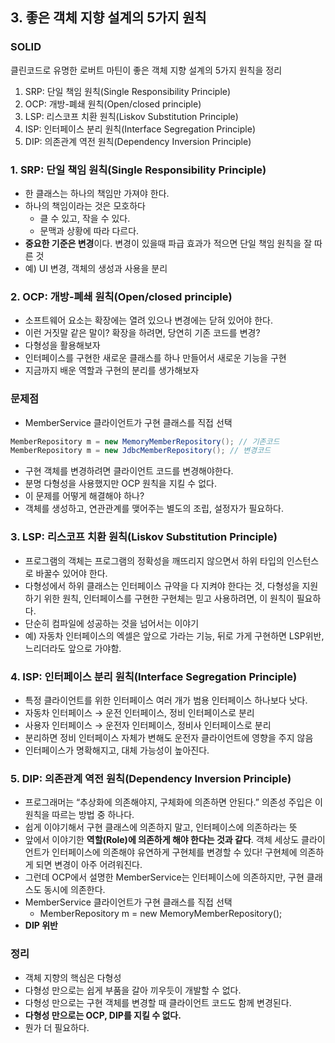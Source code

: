 ## 3. 좋은 객체 지향 설계의 5가지 원칙

### SOLID

클린코드로 유명한 로버트 마틴이 좋은 객체 지향 설계의 5가지 원칙을 정리

1. SRP:  단일 책임 원칙(Single Responsibility Principle)
2. OCP: 개방-폐쇄 원칙(Open/closed principle)
3. LSP: 리스코프 치환 원칙(Liskov Substitution Principle)
4. ISP: 인터페이스 분리 원칙(Interface Segregation Principle)
5. DIP: 의존관계 역전 원칙(Dependency Inversion Principle)

### 1. SRP:  단일 책임 원칙(Single Responsibility Principle)

- 한 클래스는 하나의 책임만 가져야 한다.
- 하나의 책임이라는 것은 모호하다
    - 클 수 있고, 작을 수 있다.
    - 문맥과 상황에 따라 다르다.
- **중요한 기준은 변경**이다. 변경이 있을때 파급 효과가 적으면 단일 책임 원칙을 잘 따른 것
- 예) UI 변경, 객체의 생성과 사용을 분리

### 2. OCP: 개방-폐쇄 원칙(Open/closed principle)

- 소프트웨어 요소는 확장에는 열려 있으나 변경에는 닫혀 있어야 한다.
- 이런 거짓말 같은 말이? 확장을 하려면, 당연히 기존 코드를 변경?
- 다형성을 활용해보자
- 인터페이스를 구현한 새로운 클래스를 하나 만들어서 새로운 기능을 구현
- 지금까지 배운 역할과 구현의 분리를 생가해보자

### 문제점

- MemberService 클라이언트가 구현 클래스를 직접 선택

```java
MemberRepository m = new MemoryMemberRepository(); // 기존코드
MemberRepository m = new JdbcMemberRepository(); // 변경코드
```

- 구현 객체를 변경하려면 클라이언트 코드를 변경해야한다.
- 분명 다형성을 사용했지만 OCP 원칙을 지킬 수 없다.
- 이 문제를 어떻게 해결해야 하나?
- 객체를 생성하고, 연관관계를 맺어주는 별도의 조립, 설정자가 필요하다.

### 3. LSP: 리스코프 치환 원칙(Liskov Substitution Principle)

- 프로그램의 객체는 프로그램의 정확성을 깨뜨리지 않으면서 하위 타입의 인스턴스로 바꿀수 있어야 한다.
- 다형성에서 하위 클래스는 인터페이스 규약을 다 지켜야 한다는 것, 다형성을 지원하기 위한 원칙, 인터페이스를 구현한 구현체는 믿고 사용하려면, 이 원칙이 필요하다.
- 단순히 컴파일에 성공하는 것을 넘어서는 이야기
- 예) 자동차 인터페이스의 엑셀은 앞으로 가라는 기능, 뒤로 가게 구현하면 LSP위반, 느리더라도 앞으로 가야함.

### 4. ISP: 인터페이스 분리 원칙(Interface Segregation Principle)

- 특정 클라이언트를 위한 인터페이스 여러 개가 범용 인터페이스 하나보다 낫다.
- 자동차 인터페이스 → 운전 인터페이스, 정비 인터페이스로 분리
- 사용자 인터페이스 → 운전자 인터페이스, 정비사 인터페이스로 분리
- 분리하면 정비 인터페이스 자체가 변해도 운전자 클라이언트에 영향을 주지 않음
- 인터페이스가 명확해지고, 대체 가능성이 높아진다.

### 5. DIP: 의존관계 역전 원칙(Dependency Inversion Principle)

- 프로그래머는 “추상화에 의존해야지, 구체화에 의존하면 안된다.” 의존성 주입은 이 원칙을 따르는 방법 중 하나다.
- 쉽게 이야기해서 구현 클래스에 의존하지 말고, 인터페이스에 의존하라는 뜻
- 앞에서 이야기한 **역할(Role)에 의존하게 해야 한다는 것과 같다**. 객체 세상도 클라이언트가 인터페이스에 의존해야 유연하게 구현체를 변경할 수 있다! 구현체에 의존하게 되면 변경이 아주 어려워진다.
- 그런데 OCP에서 설명한 MemberService는 인터페이스에 의존하지만, 구현 클래스도 동시에 의존한다.
- MemberService 클라이언트가 구현 클래스를 직접 선택
    - MemberRepository m = new MemoryMemberRepository();
- **DIP 위반**

### 정리

- 객체 지향의 핵심은 다형성
- 다형성 만으로는 쉽게 부품을 갈아 끼우듯이 개발할 수 없다.
- 다형성 만으로는 구현 객체를 변경할 때 클라이언트 코드도 함께 변경된다.
- **다형성 만으로는 OCP, DIP를 지킬 수 없다.**
- 뭔가 더 필요하다.
